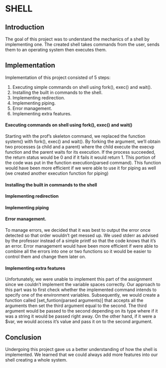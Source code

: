 # SHELL #

## Introduction ##

The goal of this project was to understand the mechanics of a shell by implementing one. The created shell takes commands from the user, sends them to an operating system then executes them. 

## Implementation ##

Implementation of this project consisted of 5 steps:

1.  Executing simple commands on shell using fork(), exec() and wait().
2.  Installing the built in commands to the shell.
3.  Implementing redirection.
4.  Implementing piping.
5.  Error management.
6.  Implementing extra features.


#### Executing commands on shell using fork(), exec() and wait()
Starting with the prof’s skeleton command, we replaced the function system() with fork(), exec() and wait(). By forking the argument, we’ll obtain two processes (a child and a parent) where the child execute the execvp function and the parent waits for its execution. If the process succeeded, the return status would be 0 and if it fails it would return 1. This portion of the code was put in the function execution(parsed command). This function would have been more efficient if we were able to use it for piping as well (we created another execution function for piping)
#### Installing the built in commands to the shell
#### Implementing redirection
#### Implementing piping

#### Error management.
To manage errors, we decided that it was best to output the error once detected so that order wouldn’t get messed up. We used stderr as advised by the professor instead of a simple printf so that the code knows that it’s an error. Error management would have been more efficient if were able to combine all the errors into one or two functions so it would be easier to control them and change them later on. 
#### Implementing extra features
Unfortunately, we were unable to implement this part of the assignment since we couldn’t implement the variable spaces correctly. Our approach to this part was to first check whether the implemented command intends to specify one of the environment variables. Subsequently, we would create a function called [set_funtion(parsed arguments)] that accepts all the arguments then set the third argument equal to the second. The third argument would be passed to the second depending on its type where if it was a string it would be passed right away. On the other hand, if it were a $var, we would access it’s value and pass it on to the second argument.

## Conclusion ##
Undergoing this project gave us a better understanding of how the shell is implemented. We learned that we could always add more features into our shell creating a whole system. 


